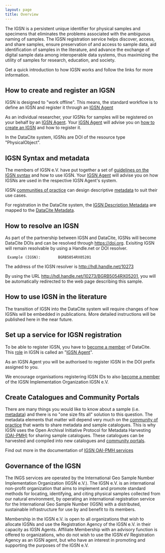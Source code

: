 ```yaml
---
layout: page
title: Overview
---
```


The IGSN is a persistent unique identifier for physical samples and specimens that eliminates the problems associated with the ambiguous naming of samples. The IGSN registration service helps discover, access, and share samples, ensure preservation of and access to sample data, aid identification of samples in the literature, and advance the exchange of digital sample data among interoperable data systems, thus maximizing the utility of samples for research, education, and society. 

Get a quick introduction to how IGSN works and follow the links for more information.

## How to create and register an IGSN ##

IGSN is designed to "work offline". This means, the standard workflow is to define an IGSN and register it through an [IGSN Agent](../agents)

As an individual researcher, your IGSNs for samples will be registered on your behalf by an [IGSN Agent](../agents). Your [IGSN Agent](../agents) will advise you on [how to create an IGSN](../syntax) and how to register it.

In the DataCite system, IGSNs are DOI of the resource type "PhysicalObject".
  
## IGSN Syntax and metadata ##

The members of IGSN e.V. have put together a set of [guidelines on the IGSN syntax](../syntax) and how to use IGSN. Your [IGSN Agent](../agents) will advise you on how IGSNs are used in the respective IGSN Agent's system. 

IGSN [communities of practice](../communities) can design descriptive [metadata](../metadata) to suit their use cases. 

For registration in the DataCite system, the [IGSN Description Metadata](../metadata) are mapped to the [DataCite Metadata](https://support.datacite.org/docs/datacite-metadata-schema-44). 

## How to resolve an IGSN ##

As part of the partnership between IGSN and DataCite, IGSNs will become DataCite DOIs and can be resolved through <https://doi.org>. Exisiting IGSN will remain resolvable by using a Handle.net or DOI resolver.

     Example (IGSN):        BGRB5054RX05201
	
The address of the IGSN resolver is http://hdl.handle.net/10273

By using the URL <http://hdl.handle.net/10273/BGRB5054RX05201>, you will be automatically redirected to the web page describing this sample.

## How to use IGSN in the literature ##

The transition of IGSN into the DataCite system will require changes of how IGSNs will be embedded in publications. More detailed instructions will be published here in the near future.

## Set up a service for IGSN registration ##

To be able to register IGSN, you have to [become a member](../membership) of DataCite.  This [role](../organisation) in IGSN is called an "[IGSN Agent](../agents)".

As an IGSN Agent you will be authorised to register IGSN in the DOI prefix assigned to you.

We encourage organisations registering IGSN IDs to also [become a member](../membership) of the IGSN Implementation Organization IGSN e.V.


## Create Catalogues and Community Portals ##

There are many things you would like to know about a sample (i.e. [metadata](../metadata)) and there is no "one size fits all" solution to this question. The metadata elements that matter will depend very much on the [community of practice](../communities) that wants to share metadata and sample catalogues. This is why IGSN uses the Open Archival Initiative Protocol for Metadata Harvesting [(OAI-PMH)](https://en.wikipedia.org/wiki/Protocol_for_Metadata_Harvesting) for sharing sample catalogues. These catalogues can be harvested and compiled into new catalogues and [community portals](../communities).

Find out more in the documentation of [IGSN OAI-PMH services](../oai)

## Governance of the IGSN ##

The INGS services are operated by the International Geo Sample Number Implementation Organization (IGSN e.V.). The IGSN e.V. is an international non-profit organization that aims to implement and promote standard methods for locating, identifying, and citing physical samples collected from our natural environment, by operating an international registration service for the International Geo Sample Number (IGSN) with a distributed, sustainable infrastructure for use by and benefit to its members.

Membership in the IGSN e.V. is open to all organizations that wish to allocate IGSNs and use the Registration Agency of the IGSN e.V. in their capacity as IGSN Agents. Affiliate Membership with an advisory function is offered to organizations, who do not wish to use the IGSN eV Registration Agency as an IGSN agent, but who have an interest in promoting and supporting the purposes of the IGSN e.V.
